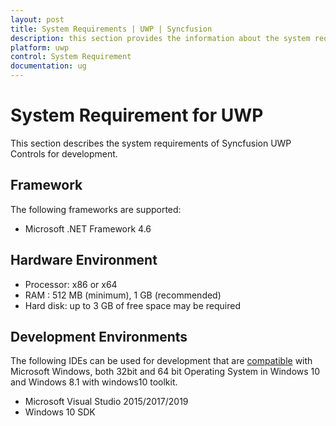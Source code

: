 ```yaml
---
layout: post
title: System Requirements | UWP | Syncfusion
description: this section provides the information about the system requirements for UWP platform with supported browsers
platform: uwp
control: System Requirement
documentation: ug
---
```


# System Requirement for UWP

This section describes the system requirements of Syncfusion UWP Controls for development.

## Framework

The following frameworks are supported:

* Microsoft .NET Framework 4.6

## Hardware Environment

* Processor: x86 or x64
* RAM : 512 MB (minimum), 1 GB (recommended)
* Hard disk: up to 3 GB of free space may be required

## Development Environments

The following IDEs can be used for development that are [compatible](https://www.visualstudio.com/en-us/products/visual-studio-2015-compatibility-vs.aspx) with Microsoft Windows, both 32bit and 64 bit Operating System in Windows 10 and Windows 8.1 with windows10 toolkit.

* Microsoft Visual Studio 2015/2017/2019
* Windows 10 SDK


